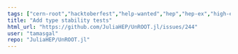 ```yaml
---
tags: ["cern-root","hacktoberfest","help-wanted","hep","hep-ex","high-energy-physics","julia","particle-physics"]
title: "Add type stability tests"
html_url: "https://github.com/JuliaHEP/UnROOT.jl/issues/244"
user: "tamasgal"
repo: "JuliaHEP/UnROOT.jl"
---
```


